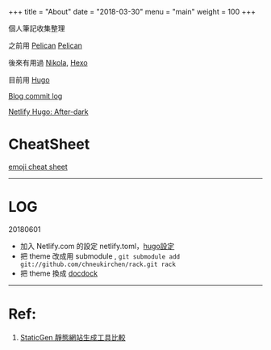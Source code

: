 +++
title = "About"
date = "2018-03-30"
menu = "main"
weight = 100
+++

個人筆記收集整理

之前用  [Pelican] [Pelican]

後來有用過 [Nikola][Nikola],  [Hexo][Hexo] 

目前用 [Hugo][Hugo]


[Blog commit log](https://github.com/MagicSword/magicsword.github.io-source/commits/master)

[Netlify Hugo: After-dark](https://after-dark.netlify.com)

# CheatSheet

[emoji cheat sheet](https://www.webpagefx.com/tools/emoji-cheat-sheet/)


----

# LOG

20180601

- 加入 Netlify.com 的設定 netlify.toml，[hugo設定](https://gohugo.io/hosting-and-deployment/hosting-on-netlify/)
- 把 theme 改成用 submodule , `git submodule add git://github.com/chneukirchen/rack.git rack`
- 把 theme 換成  [docdock][]


----

# Ref:

1. [StaticGen 靜態網站生成工具比較](https://www.staticgen.com/)


[Pelican]: https://github.com/getpelican/pelican
[Nikola]: https://github.com/getnikola/nikola
[Hexo]: https://github.com/hexojs/hexo
[Hugo]: https://github.com/gohugoio/hugo
[Jekyll]: http://jekyllrb.com/

[HugoSite]: http://gohugo.io/
[HugoDoc]: https://gohugo.io/documentation/
[HugoTheme]: https://themes.gohugo.io/
[After-Dark]: https://themes.gohugo.io/after-dark/
[docdock]: https://docdock.netlify.com/ 
